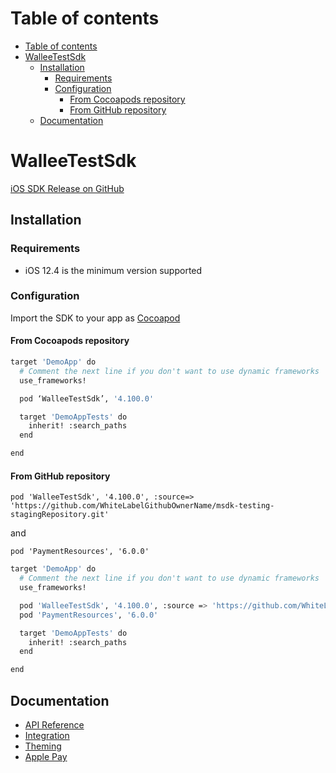 # Table of contents

- [Table of contents](#table-of-contents)
- [WalleeTestSdk](#walleetestsdk)
  - [Installation](#installation)
    - [Requirements](#requirements)
    - [Configuration](#configuration)
      - [From Cocoapods repository](#from-cocoapods-repository)
      - [From GitHub repository](#from-github-repository)
  - [Documentation](#documentation)

# WalleeTestSdk

[iOS SDK Release on GitHub](https://github.com/WhiteLabelGithubOwnerName/msdk-testing-stagingRepository/releases)

## Installation

### Requirements

- iOS 12.4 is the minimum version supported

### Configuration

Import the SDK to your app as [Cocoapod](https://cocoapods.org/)

#### From Cocoapods repository

```sh
target 'DemoApp' do
  # Comment the next line if you don't want to use dynamic frameworks
  use_frameworks!

  pod ‘WalleeTestSdk’, '4.100.0'

  target 'DemoAppTests' do
    inherit! :search_paths
  end

end
```

#### From GitHub repository

`pod 'WalleeTestSdk', '4.100.0', :source=> 'https://github.com/WhiteLabelGithubOwnerName/msdk-testing-stagingRepository.git'`

and

`pod 'PaymentResources', '6.0.0'`

```sh
target 'DemoApp' do
  # Comment the next line if you don't want to use dynamic frameworks
  use_frameworks!

  pod 'WalleeTestSdk', '4.100.0', :source => 'https://github.com/WhiteLabelGithubOwnerName/msdk-testing-stagingRepository.git'
  pod 'PaymentResources', '6.0.0'

  target 'DemoAppTests' do
    inherit! :search_paths
  end

end
```

## Documentation

- [API Reference](./docs/api-reference.md)
- [Integration](./docs/integration.md)
- [Theming](./docs/theming.md)
- [Apple Pay](./docs/apple-pay.md)
